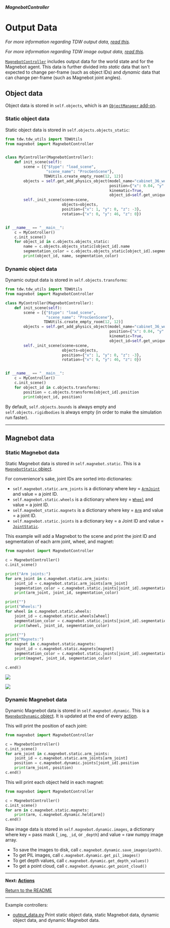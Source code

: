 ##### MagnebotController

# Output Data

*For more information regarding TDW output data, [read this](https://github.com/threedworld-mit/tdw/blob/master/Documentation/lessons/core_concepts/output_data.md).*

*For more information regarding TDW image output data, [read this](https://github.com/threedworld-mit/tdw/blob/master/Documentation/lessons/core_concepts/images.md).*

[`MagnebotController`](../../api/magnebot_controller.md) includes output data for the world state and for the Magnebot agent. This data is further divided into *static* data that isn't expected to change per-frame (such as object IDs) and *dynamic* data that can change per-frame (such as Magnebot joint angles).

## Object data

Object data is stored in `self.objects`, which is an [`ObjectManager` add-on](https://github.com/threedworld-mit/tdw/blob/master/Documentation/python/add_ons/object_manager.md).

### Static object data

Static object data is stored in `self.objects.objects_static`:

```python
from tdw.tdw_utils import TDWUtils
from magnebot import MagnebotController


class MyController(MagnebotController):
    def init_scene(self):
        scene = [{"$type": "load_scene",
                  "scene_name": "ProcGenScene"},
                 TDWUtils.create_empty_room(12, 12)]
        objects = self.get_add_physics_object(model_name="cabinet_36_wood_beach_honey",
                                              position={"x": 0.04, "y": 0, "z": 1.081},
                                              kinematic=True,
                                              object_id=self.get_unique_id())
        self._init_scene(scene=scene,
                         objects=objects,
                         position={"x": 1, "y": 0, "z": -3},
                         rotation={"x": 0, "y": 46, "z": 0})


if __name__ == "__main__":
    c = MyController()
    c.init_scene()
    for object_id in c.objects.objects_static:
        name = c.objects.objects_static[object_id].name
        segmentation_color = c.objects.objects_static[object_id].segmentation_color
        print(object_id, name, segmentation_color)
```

### Dynamic object data

Dynamic output data is stored in `self.objects.transforms`:

```python
from tdw.tdw_utils import TDWUtils
from magnebot import MagnebotController

class MyController(MagnebotController):
    def init_scene(self):
        scene = [{"$type": "load_scene",
                  "scene_name": "ProcGenScene"},
                 TDWUtils.create_empty_room(12, 12)]
        objects = self.get_add_physics_object(model_name="cabinet_36_wood_beach_honey",
                                              position={"x": 0.04, "y": 0, "z": 1.081},
                                              kinematic=True,
                                              object_id=self.get_unique_id())
        self._init_scene(scene=scene,
                         objects=objects,
                         position={"x": 1, "y": 0, "z": -3},
                         rotation={"x": 0, "y": 46, "z": 0})


if __name__ == "__main__":
    c = MyController()
    c.init_scene()
    for object_id in c.objects.transforms:
        position = c.objects.transforms[object_id].position
        print(object_id, position)
```

By default, `self.objects.bounds` is always empty and `self.objects.rigidbodies` is always empty (in order to make the simulation run faster).

***

## Magnebot data

### Static Magnebot data

Static Magnebot data is stored in `self.magnebot.static`. This is a [`MagnebotStatic` object](../../api/magnebot_static.md).

For convenience's sake, joint IDs are sorted into dictionaries:

- `self.magnebot.static.arm_joints` is a dictionary where key = [`ArmJoint`](../../api/arm_joint.md) and value = a joint ID.
- `self.magnebot.static.wheels` is a dictionary where key = [`Wheel`](../../api/wheel.md) and value = a joint ID.
- `self.magnebot_static.magnets` is a dictionary where key = [`Arm`](../../api/arm.md) and value = a joint ID.
- `self.magnebot.static.joints` is a dictionary key = a Joint ID and value = [`JointStatic`](https://github.com/threedworld-mit/tdw/blob/master/Documentation/python/robot_data/joint_static.md).

This example will add a Magnebot to the scene and print the joint ID and segmentation of each arm joint, wheel, and magnet:

```python
from magnebot import MagnebotController

c = MagnebotController()
c.init_scene()

print("Arm joints:")
for arm_joint in c.magnebot.static.arm_joints:
    joint_id = c.magnebot.static.arm_joints[arm_joint]
    segmentation_color = c.magnebot.static.joints[joint_id].segmentation_color
    print(arm_joint, joint_id, segmentation_color)

print("")
print("Wheels:")
for wheel in c.magnebot.static.wheels:
    joint_id = c.magnebot.static.wheels[wheel]
    segmentation_color = c.magnebot.static.joints[joint_id].segmentation_color
    print(wheel, joint_id, segmentation_color)

print("")
print("Magnets:")
for magnet in c.magnebot.static.magnets:
    joint_id = c.magnebot.static.magnets[magnet]
    segmentation_color = c.magnebot.static.joints[joint_id].segmentation_color
    print(magnet, joint_id, segmentation_color)

c.end()
```

![](../images/magnebot_diagram/magnebot_front.jpg)

![](../images/magnebot_diagram/magnebot_top.jpg)

### Dynamic Magnebot data

Dynamic Magnebot data is stored in `self.magnebot.dynamic`. This is a [`MagnebotDynamic` object](../../api/magnebot_static.md). It is updated at the end of every [action](actions.md).

This will print the position of each joint:

```python
from magnebot import MagnebotController

c = MagnebotController()
c.init_scene()
for arm_joint in c.magnebot.static.arm_joints:
    joint_id = c.magnebot.static.arm_joints[arm_joint]
    position = c.magnebot.dynamic.joints[joint_id].position
    print(arm_joint, position)
c.end()
```

This will print each object held in each magnet:

```python
from magnebot import MagnebotController

c = MagnebotController()
c.init_scene()
for arm in c.magnebot.static.magnets:
    print(arm, c.magnebot.dynamic.held[arm])
c.end()
```

Raw image data is stored in `self.magnebot.dynamic.images`, a dictionary where key = pass mask (`_img`, `_id`, or `_depth`) and value = raw numpy image array.

- To save the images to disk, call `c.magnebot.dynamic.save_images(path)`.
- To get PIL images, call `c.magnebot.dynamic.get_pil_images()`
- To get depth values, call `c.magnebot.dynamic.get_depth_values()`
- To get a point cloud, call `c.magnebot.dynamic.get_point_cloud()`

***

**Next: [Actions](actions.md)**

[Return to the README](../../../README.md)

***

Example controllers:

- [output_data.py](https://github.com/alters-mit/magnebot/blob/main/controllers/examples/magnebot_controller/output_data.py) Print static object data, static Magnebot data, dynamic object data, and dynamic Magnebot data.
